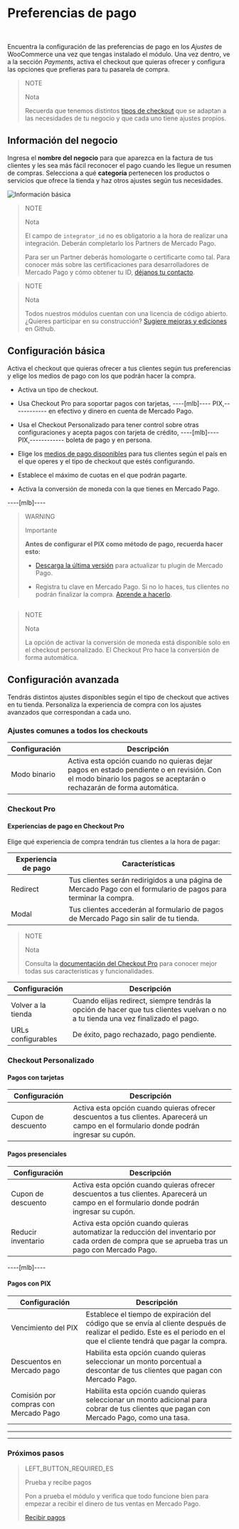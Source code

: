 # Preferencias de pago
<br/>

Encuentra la configuración de las preferencias de pago en los *Ajustes* de WooCommerce una vez que tengas instalado el módulo. Una vez dentro, ve a la sección *Payments*, activa el checkout que quieras ofrecer y configura las opciones que prefieras para tu pasarela de compra.

> NOTE
>
> Nota
>
> Recuerda que tenemos distintos [tipos de checkout]() que se adaptan a las necesidades de tu negocio y que cada uno tiene ajustes propios.

## Información del negocio

Ingresa el **nombre del negocio** para que aparezca en la factura de tus clientes y les sea más fácil reconocer el pago cuando les llegue un resumen de compras. Selecciona a qué **categoría** pertenecen los productos o servicios que ofrece la tienda y haz otros ajustes según tus necesidades.

![Información básica](/images/woocomerce/es_info_basica.png)

> NOTE
>
> Nota
>
> El campo de `integrator_id` no es obligatorio a la hora de realizar una integración. Deberán completarlo los Partners de Mercado Pago.
>
> Para ser un Partner deberás homologarte o certificarte como tal. Para conocer más sobre las certificaciones para desarrolladores de Mercado Pago y cómo obtener tu ID, [déjanos tu contacto](https://docs.google.com/forms/d/e/1FAIpQLSdbA1Y8_9RD2xTCRDHLxeVYrrSIy5s2ME8Ku6_gEcSu60KUHQ/viewform). 

<span></span>

> NOTE
>
> Nota
>
> Todos nuestros módulos cuentan con una licencia de código abierto. ¿Quieres participar en su construcción? [Sugiere mejoras y ediciones](https://github.com/mercadopago/cart-woocommerce) en Github.

## Configuración básica

Activa el checkout que quieras ofrecer a tus clientes según tus preferencias y elige los medios de pago con los que podrán hacer la compra.

* Activa un tipo de checkout.
 * Usa Checkout Pro para soportar pagos con tarjetas, ----[mlb]---- PIX,------------ en efectivo y dinero en cuenta de Mercado Pago.
 * Usa el Checkout Personalizado para tener control sobre otras configuraciones y acepta pagos con tarjeta de crédito, ----[mlb]---- PIX,------------ boleta de pago y en persona.

* Elige los [medios de pago disponibles](https://www.mercadopago[FAKER][URL][DOMAIN]/developers/es/guides/resources/localization/payment-methods/) para tus clientes según el país en el que operes y el tipo de checkout que estés configurando. 

* Establece el máximo de cuotas en el que podrán pagarte.

* Activa la conversión de moneda con la que tienes en Mercado Pago.

----[mlb]----
> WARNING
>
> Importante
>
> **Antes de configurar el PIX como método de pago, recuerda hacer esto:**
>
> - [Descarga la última versión](https://br.wordpress.org/plugins/woocommerce-mercadopago/#description) para actualizar tu plugin de Mercado Pago.
>
> - Registra tu clave en Mercado Pago. Si no lo haces, tus clientes no podrán finalizar la compra. [Aprende a hacerlo](https://www.mercadopago.com.br/stop/pix?url=https%3A%2F%2Fwww.mercadopago.com.br%2Fadmin-pix-keys%2Fmy-keys&authentication_mode=required).

<span></span>
------------

> NOTE
>
> Nota
>
> La opción de activar la conversión de moneda está disponible solo en el checkout personalizado. El Checkout Pro hace la conversión de forma automática.

## Configuración avanzada

Tendrás distintos ajustes disponibles según el tipo de checkout que actives en tu tienda. Personaliza la experiencia de compra con los ajustes avanzados que correspondan a cada uno. 

### Ajustes comunes a todos los checkouts

| Configuración | Descripción |
| --- | --- |
| Modo binario | Activa esta opción cuando no quieras dejar pagos en estado pendiente o en revisión. Con el modo binario los pagos se aceptarán o rechazarán de forma automática. |

### Checkout Pro

#### Experiencias de pago en Checkout Pro

Elige qué experiencia de compra tendrán tus clientes a la hora de pagar: 

| Experiencia de pago | Características |
| --- | --- |
| Redirect | Tus clientes serán redirigidos a una página de Mercado Pago con el formulario de pagos para terminar la compra. |
| Modal | Tus clientes accederán al formulario de pagos de Mercado Pago sin salir de tu tienda. |

> NOTE
>
> Nota
>
> Consulta la [documentación del Checkout Pro](https://www.mercadopago[FAKER][URL][DOMAIN]/developers/es/guides/online-payments/checkout-pro/introduction/) para conocer mejor todas sus características y funcionalidades.

| Configuración | Descripción |
| --- | --- |
| Volver a la tienda | Cuando elijas redirect, siempre tendrás la opción de hacer que tus clientes vuelvan o no a tu tienda una vez finalizado el pago.|
| URLs configurables | De éxito, pago rechazado, pago pendiente.|

### Checkout Personalizado

#### Pagos con tarjetas

| Configuración | Descripción |
| --- | --- |
| Cupon de descuento | Activa esta opción cuando quieras ofrecer descuentos a tus clientes. Aparecerá un campo en el formulario donde podrán ingresar su cupón. |

#### Pagos presenciales

| Configuración | Descripción |
| --- | --- |
| Cupon de descuento | Activa esta opción cuando quieras ofrecer descuentos a tus clientes. Aparecerá un campo en el formulario donde podrán ingresar su cupón. |
| Reducir inventario | Activa esta opción cuando quieras automatizar la reducción del inventario por cada orden de compra que se aprueba tras un pago con Mercado Pago. |

----[mlb]----
#### Pagos con PIX

| Configuración | Descripción |
| --- | --- |
| Vencimiento del PIX | Establece el tiempo de expiración del código que se envía al cliente después de realizar el pedido. Este es el periodo en el que el cliente tendrá que pagar la compra. |
| Descuentos en Mercado pago | Habilita esta opción cuando quieras seleccionar un monto porcentual a descontar de tus clientes que pagan con Mercado Pago. |
| Comisión por compras con Mercado Pago | Habilita esta opción cuando quieras seleccionar un monto adicional para cobrar de tus clientes que pagan con Mercado Pago, como una tasa. |
------------

---

### Próximos pasos

> LEFT_BUTTON_REQUIRED_ES
>
> Prueba y recibe pagos
>
> Pon a prueba el módulo y verifica que todo funcione bien para empezar a recibir el dinero de tus ventas en Mercado Pago.
>
>
> [Recibir pagos](https://www.mercadopago[FAKER][URL][DOMAIN]/developers/es/guides/plugins/woocommerce/receive-payments)
